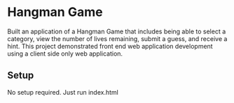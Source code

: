 # Hangman Game
Built an application of a Hangman Game that includes being able to select a category, view the number of lives remaining, submit a guess, and receive a hint. This project demonstrated front end web application development using a client side only web application.

## Setup
No setup required. Just run index.html
